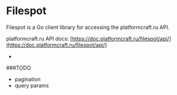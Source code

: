 # Filespot

Filespot is a Go client library for accessing the platformcraft.ru API.

platformcraft.ru API docs: [https://doc.platformcraft.ru/filespot/api/](https://doc.platformcraft.ru/filespot/api/)

-

###TODO
* pagination
* query params
